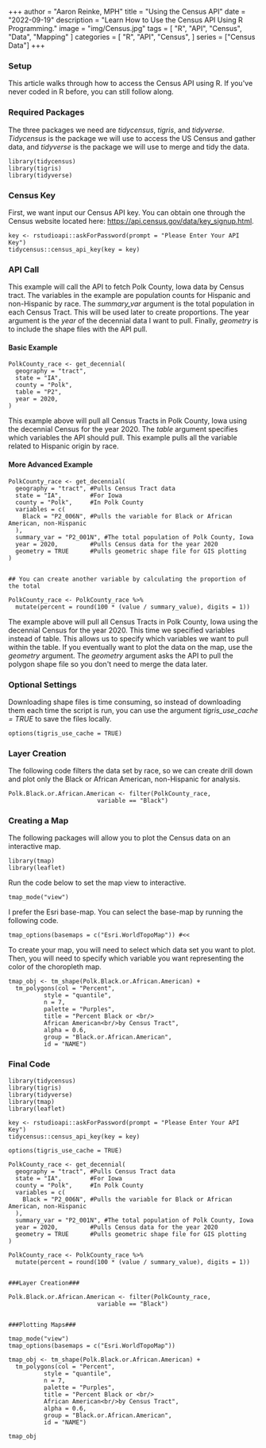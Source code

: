 +++
author = "Aaron Reinke, MPH"
title = "Using the Census API"
date = "2022-09-19"
description = "Learn How to Use the Census API Using R Programming."
image = "img/Census.jpg"
tags = [
    "R",
    "API",
    "Census",
    "Data",
    "Mapping"
]
categories = [
    "R",
    "API",
    "Census",
]
series = ["Census Data"]
+++
 
<!--more-->

### Setup

This article walks through how to access the Census API using R. If you've never
coded in R before, you can still follow along.


### Required Packages

The three packages we need are *tidycensus*, *tigris*, and *tidyverse*. *Tidycensus* is the package we will use to access the US Census and gather data, and *tidyverse* is the package we will use to merge and tidy the data.

```(r)
library(tidycensus)
library(tigris)
library(tidyverse)
```

### Census Key

First, we want input our Census API key. You can obtain one through the Census website located here: https://api.census.gov/data/key_signup.html.

```(r)
key <- rstudioapi::askForPassword(prompt = "Please Enter Your API Key")
tidycensus::census_api_key(key = key)
```

### API Call
This example will call the API to fetch Polk County, Iowa data by Census tract. The variables in the example are population counts for Hispanic and non-Hispanic by race. The *summary_var* argument is the total population in each Census Tract. This will be used later to create proportions. The year argument is the *year* of the decennial data I want to pull. Finally, *geometry* is to include the shape files with the API pull.

#### Basic Example

```{r}
PolkCounty_race <- get_decennial(
  geography = "tract",
  state = "IA",
  county = "Polk",
  table = "P2",
  year = 2020,
) 
```
This example above will pull all Census Tracts in Polk County, Iowa using the decennial
Census for the year 2020. The *table* argument specifies which variables the API should pull. This example pulls all the variable related to Hispanic origin by race.

#### More Advanced Example
```{r}
PolkCounty_race <- get_decennial(
  geography = "tract", #Pulls Census Tract data
  state = "IA",        #For Iowa
  county = "Polk",     #In Polk County
  variables = c(
    Black = "P2_006N", #Pulls the variable for Black or African American, non-Hispanic
  ),
  summary_var = "P2_001N", #The total population of Polk County, Iowa
  year = 2020,         #Pulls Census data for the year 2020
  geometry = TRUE      #Pulls geometric shape file for GIS plotting
) 


## You can create another variable by calculating the proportion of the total 

PolkCounty_race <- PolkCounty_race %>%
  mutate(percent = round(100 * (value / summary_value), digits = 1))
```
The example above will pull all Census Tracts in Polk County, Iowa using the decennial
Census for the year 2020. This time we specified variables instead of table. This allows us to specify which variables we want to pull within the table. If you eventually want to plot the data on the map, use the *geometry* argument. The *geometry* argument asks the API to pull the polygon shape file so you don't need to merge the data later. 

### Optional Settings
Downloading shape files is time consuming, so instead of downloading them each time the script is run, you can use the argument *tigris_use_cache = TRUE* to save the files locally.

```{r}
options(tigris_use_cache = TRUE)
```

### Layer Creation

The following code filters the data set by race, so we can create drill down and plot only the Black or African American, non-Hispanic for analysis.


```{r}
Polk.Black.or.African.American <- filter(PolkCounty_race, 
                         variable == "Black")

```


### Creating a Map

The following packages will allow you to plot the Census data on an interactive map.

```{r}
library(tmap)
library(leaflet)
```

Run the code below to set the map view to interactive.

```{r}
tmap_mode("view")
```

I prefer the Esri base-map. You can select the base-map by running the following code.
```{r}
tmap_options(basemaps = c("Esri.WorldTopoMap")) #<<
```

To create your map, you will need to select which data set you want to plot. Then, you will need to specify which variable you want representing the color of the choropleth map.

```{r}
tmap_obj <- tm_shape(Polk.Black.or.African.American) +
  tm_polygons(col = "Percent",
          style = "quantile",
          n = 7,
          palette = "Purples",
          title = "Percent Black or <br/>
          African American<br/>by Census Tract",
          alpha = 0.6,
          group = "Black.or.African.American",
          id = "NAME")
```

### Final Code

```(r)
library(tidycensus)
library(tigris)
library(tidyverse)
library(tmap)
library(leaflet)

key <- rstudioapi::askForPassword(prompt = "Please Enter Your API Key")
tidycensus::census_api_key(key = key)

options(tigris_use_cache = TRUE)

PolkCounty_race <- get_decennial(
  geography = "tract", #Pulls Census Tract data
  state = "IA",        #For Iowa
  county = "Polk",     #In Polk County
  variables = c(
    Black = "P2_006N", #Pulls the variable for Black or African American, non-Hispanic
  ),
  summary_var = "P2_001N", #The total population of Polk County, Iowa
  year = 2020,         #Pulls Census data for the year 2020
  geometry = TRUE      #Pulls geometric shape file for GIS plotting
) 

PolkCounty_race <- PolkCounty_race %>%
  mutate(percent = round(100 * (value / summary_value), digits = 1))
  

###Layer Creation###

Polk.Black.or.African.American <- filter(PolkCounty_race, 
                         variable == "Black")
                         
                         
###Plotting Maps###

tmap_mode("view")
tmap_options(basemaps = c("Esri.WorldTopoMap"))

tmap_obj <- tm_shape(Polk.Black.or.African.American) +
  tm_polygons(col = "Percent",
          style = "quantile",
          n = 7,
          palette = "Purples",
          title = "Percent Black or <br/>
          African American<br/>by Census Tract",
          alpha = 0.6,
          group = "Black.or.African.American",
          id = "NAME")
          
tmap_obj        

```